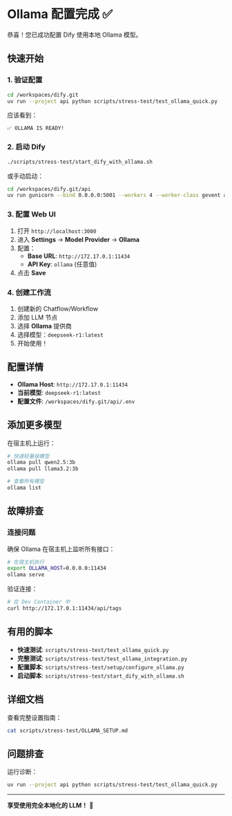 # Ollama 配置完成 ✅

恭喜！您已成功配置 Dify 使用本地 Ollama 模型。

## 快速开始

### 1. 验证配置

```bash
cd /workspaces/dify.git
uv run --project api python scripts/stress-test/test_ollama_quick.py
```

应该看到：
```
✅ OLLAMA IS READY!
```

### 2. 启动 Dify

```bash
./scripts/stress-test/start_dify_with_ollama.sh
```

或手动启动：
```bash
cd /workspaces/dify.git/api
uv run gunicorn --bind 0.0.0.0:5001 --workers 4 --worker-class gevent app:app
```

### 3. 配置 Web UI

1. 打开 `http://localhost:3000`
2. 进入 **Settings** → **Model Provider** → **Ollama**
3. 配置：
   - **Base URL**: `http://172.17.0.1:11434`
   - **API Key**: `ollama` (任意值)
4. 点击 **Save**

### 4. 创建工作流

1. 创建新的 Chatflow/Workflow
2. 添加 LLM 节点
3. 选择 **Ollama** 提供商
4. 选择模型：`deepseek-r1:latest`
5. 开始使用！

## 配置详情

- **Ollama Host**: `http://172.17.0.1:11434`
- **当前模型**: `deepseek-r1:latest`
- **配置文件**: `/workspaces/dify.git/api/.env`

## 添加更多模型

在宿主机上运行：

```bash
# 快速轻量级模型
ollama pull qwen2.5:3b
ollama pull llama3.2:3b

# 查看所有模型
ollama list
```

## 故障排查

### 连接问题

确保 Ollama 在宿主机上监听所有接口：

```bash
# 在宿主机执行
export OLLAMA_HOST=0.0.0.0:11434
ollama serve
```

验证连接：
```bash
# 在 Dev Container 中
curl http://172.17.0.1:11434/api/tags
```

## 有用的脚本

- **快速测试**: `scripts/stress-test/test_ollama_quick.py`
- **完整测试**: `scripts/stress-test/test_ollama_integration.py`
- **配置脚本**: `scripts/stress-test/setup/configure_ollama.py`
- **启动脚本**: `scripts/stress-test/start_dify_with_ollama.sh`

## 详细文档

查看完整设置指南：
```bash
cat scripts/stress-test/OLLAMA_SETUP.md
```

## 问题排查

运行诊断：
```bash
uv run --project api python scripts/stress-test/test_ollama_quick.py
```

---

**享受使用完全本地化的 LLM！** 🎉
